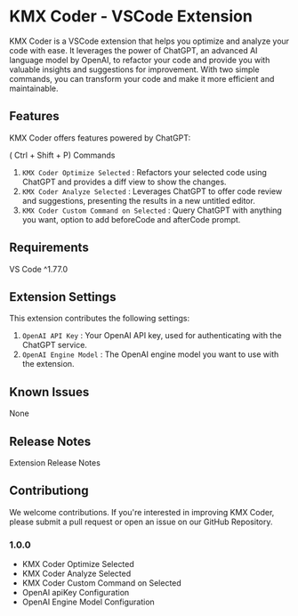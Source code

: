 # KMX Coder - VSCode Extension

KMX Coder is a VSCode extension that helps you optimize and analyze your code with ease. It leverages the power of ChatGPT, an advanced AI language model by OpenAI, to refactor your code and provide you with valuable insights and suggestions for improvement. With two simple commands, you can transform your code and make it more efficient and maintainable.

## Features

KMX Coder offers features powered by ChatGPT:

( Ctrl + Shift + P) Commands

1. `KMX Coder Optimize Selected` : Refactors your selected code using ChatGPT and provides a diff view to show the changes.
2. `KMX Coder Analyze Selected` : Leverages ChatGPT to offer code review and suggestions, presenting the results in a new untitled editor.
3. `KMX Coder Custom Command on Selected` : Query ChatGPT with anything you want, option to add beforeCode and afterCode prompt.

## Requirements

VS Code ^1.77.0

## Extension Settings

This extension contributes the following settings:

1. `OpenAI API Key` : Your OpenAI API key, used for authenticating with the ChatGPT service.
2. `OpenAI Engine Model` : The OpenAI engine model you want to use with the extension.

## Known Issues

None

## Release Notes

Extension Release Notes

## Contributiong

We welcome contributions. If you're interested in improving KMX Coder, please submit a pull request or open an issue on our GitHub Repository.

### 1.0.0

- KMX Coder Optimize Selected
- KMX Coder Analyze Selected
- KMX Coder Custom Command on Selected
- OpenAI apiKey Configuration
- OpenAI Engine Model Configuration
